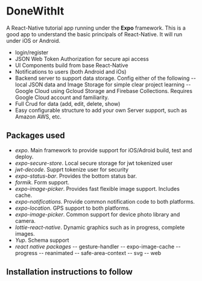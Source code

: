 # DoneWithIt

A React-Native tutorial app running under the **Expo** framework. This is a good app to understand the basic principals of React-Native. It will run under iOS or Android.

- login/register
- JSON Web Token Authorization for secure api access
- UI Components build from base React-Native
- Notifications to users (both Android and iOs)
- Backend server to support data storage. Config either of the following
  -- local JSON data and Image Storage for simple clear project learning
  -- Google Cloud using Gcloud Storage and Firebase Collections. Requires Google Cloud account and familiarity.
- Full Crud for data (add, edit, delete, show)
- Easy configurable structure to add your own Server support, such as Amazon AWS, etc.

## Packages used

- _expo_. Main framework to provide support for iOS/Adroid build, test and deploy.
- _expo-secure-store_. Local secure storage for jwt tokenized user
- _jwt-decode_. Supprt tokenize user for security
- _expo-status-bar_. Provides the bottom status bar.
- _formik_. Form support.
- _expo-image-picker_. Provides fast flexible image support. Includes cache.
- _expo-notifications_. Provide common notification code to both platforms.
- _expo-location_. GPS support to both platforms.
- _expo-image-picker_. Common support for device photo library and camera.
- _lottie-react-native_. Dynamic graphics such as in progress, complete images.
- _Yup_. Schema support
- _react native packages_
  -- gesture-handler
  -- expo-image-cache
  -- progress
  -- reanimated
  -- safe-area-context
  -- svg
  -- web

## Installation instructions to follow
